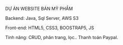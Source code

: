DỰ ÁN WEBSITE BÁN MỸ PHẨM 

Backend: Java, Sql Server, AWS S3

Front-end: HTML5, CSS3, BOOSTRAP5, JS


Tính năng:
CRUD, phân trang, lọc.. 
Thanh toán Paypal.

